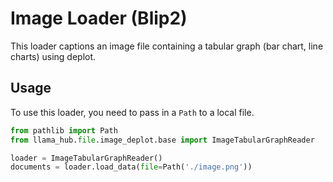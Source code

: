 # Image Loader (Blip2)

This loader captions an image file containing a tabular graph (bar chart, line charts) using deplot.

## Usage

To use this loader, you need to pass in a `Path` to a local file.

```python
from pathlib import Path
from llama_hub.file.image_deplot.base import ImageTabularGraphReader

loader = ImageTabularGraphReader()
documents = loader.load_data(file=Path('./image.png'))
```
